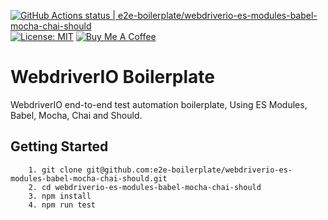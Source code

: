 [![GitHub Actions status | e2e-boilerplate/webdriverio-es-modules-babel-mocha-chai-should](https://github.com/e2e-boilerplate/webdriverio-es-modules-babel-mocha-chai-should/workflows/webdriverio-es-modules-babel-mocha-chai-should/badge.svg)](https://github.com/e2e-boilerplate/webdriverio-es-modules-babel-mocha-chai-should/actions?workflow=webdriverio-es-modules-babel-mocha-chai-should) [![License: MIT](https://img.shields.io/badge/License-MIT-yellow.svg)](https://opensource.org/licenses/MIT) [![Buy Me A Coffee](https://img.shields.io/badge/buy-me%20coffee-orange)](https://www.buymeacoffee.com/xgirma)

# WebdriverIO Boilerplate

WebdriverIO end-to-end test automation boilerplate, Using ES Modules, Babel, Mocha, Chai and Should.

## Getting Started

    	1. git clone git@github.com:e2e-boilerplate/webdriverio-es-modules-babel-mocha-chai-should.git
    	2. cd webdriverio-es-modules-babel-mocha-chai-should
    	3. npm install
    	4. npm run test
